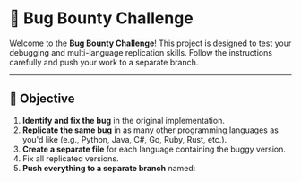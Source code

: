 # 🐞 Bug Bounty Challenge

Welcome to the **Bug Bounty Challenge**! This project is designed to test your debugging and multi-language replication skills. Follow the instructions carefully and push your work to a separate branch.

---

## 🔧 Objective

1. **Identify and fix the bug** in the original implementation.
2. **Replicate the same bug** in as many other programming languages as you'd like (e.g., Python, Java, C#, Go, Ruby, Rust, etc.).
3. **Create a separate file** for each language containing the buggy version.
4. Fix all replicated versions.
5. **Push everything to a separate branch** named:  
